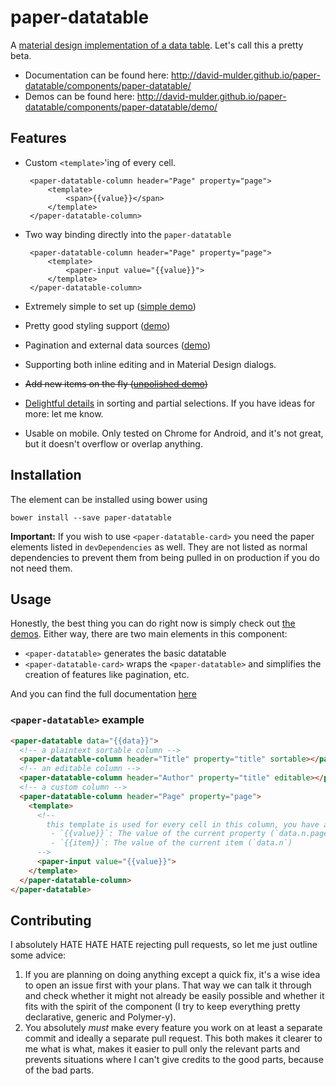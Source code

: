 # paper-datatable

A [material design implementation of a data table](https://www.google.com/design/spec/components/data-tables.html). Let's call this a pretty beta.

 - Documentation can be found here: http://david-mulder.github.io/paper-datatable/components/paper-datatable/
 - Demos can be found here: http://david-mulder.github.io/paper-datatable/components/paper-datatable/demo/


## Features

 - Custom `<template>`'ing of every cell.

		<paper-datatable-column header="Page" property="page">
			<template>
				<span>{{value}}</span>
			</template>
		</paper-datatable-column>

 - Two way binding directly into the `paper-datatable`

		<paper-datatable-column header="Page" property="page">
			<template>
				<paper-input value="{{value}}">
			</template>
		</paper-datatable-column>
 - Extremely simple to set up ([simple demo](http://david-mulder.github.io/paper-datatable/components/paper-datatable/demo/simple.html))
 - Pretty good styling support ([demo](http://david-mulder.github.io/paper-datatable/components/paper-datatable/demo/theming.html))
 - Pagination and external data sources ([demo](http://david-mulder.github.io/paper-datatable/components/paper-datatable/demo/users-card.html))
 - Supporting both inline editing and in Material Design dialogs.
 - ~~Add new items on the fly ([unpolished demo](http://david-mulder.github.io/paper-datatable/components/paper-datatable/demo/paper-datatable-card.html))~~
 - [Delightful details](https://www.google.com/design/spec/animation/delightful-details.html) in sorting and partial selections. If you have ideas for more: let me know.
 - Usable on mobile. Only tested on Chrome for Android, and it's not great, but it doesn't overflow or overlap anything.

## Installation

The element can be installed using bower using

    bower install --save paper-datatable

**Important:** If you wish to use `<paper-datatable-card>` you need the paper elements listed in `devDependencies` as well. They are not listed as normal dependencies to prevent them from being pulled in on production if you do not need them.

## Usage

Honestly, the best thing you can do right now is simply check out [the demos](http://david-mulder.github.io/paper-datatable/components/paper-datatable/demo/). Either way, there are two main elements in this component:

 - `<paper-datatable>` generates the basic datatable
 - `<paper-datatable-card>` wraps the `<paper-datatable>` and simplifies the creation of features like pagination, etc.

And you can find the full documentation [here](http://david-mulder.github.io/paper-datatable/components/paper-datatable/)

### `<paper-datatable>` example

```html
<paper-datatable data="{{data}}">
  <!-- a plaintext sortable column -->
  <paper-datatable-column header="Title" property="title" sortable></paper-datatable-column>
  <!-- an editable column -->
  <paper-datatable-column header="Author" property="title" editable></paper-datatable-column>
  <!-- a custom column -->
  <paper-datatable-column header="Page" property="page">
	<template>
	  <!--
		this template is used for every cell in this column, you have access to:
		 - `{{value}}`: The value of the current property (`data.n.page`)
		 - `{{item}}`: The value of the current item (`data.n`)
	  -->
	  <paper-input value="{{value}}">
	</template>
  </paper-datatable-column>
</paper-datatable>
```

## Contributing

I absolutely HATE HATE HATE rejecting pull requests, so let me just outline some advice:

 1. If you are planning on doing anything except a quick fix, it's a wise idea to open an issue first with your plans. That
    way we can talk it through and check whether it might not already be easily possible and whether it fits with the
    spirit of the component (I try to keep everything pretty declarative, generic and Polymer-y).
 2. You absolutely *must* make every feature you work on at least a separate commit and ideally a separate pull request.
    This both makes it clearer to me what is what, makes it easier to pull only the relevant parts and prevents situations
    where I can't give credits to the good parts, because of the bad parts.